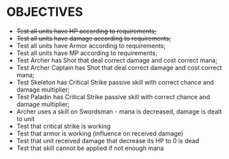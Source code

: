 # OBJECTIVES

- ~~Test all units have HP according to requirements;~~
- ~~Test all units have damage according to requirements;~~
- Test all units have Armor according to requirements;
- Test all units have MP according to requirements;
- Test Archer has Shot that deal correct damage and cost correct mana;
- Test Archer Captain has Shot that deal correct damage and cost correct mana;
- Test Skeleton has Critical Strike passive skill with correct chance and damage multiplier;
- Test Paladin has Critical Strike passive skill with correct chance and damage multiplier;
- Archer uses a skill on Swordsman - mana is decreased, damage is dealt to unit
- Test that critical strike is working
- Test that armor is working (influence on received damage)
- Test that unit received damage that decrease its HP to 0 is dead
- Test that skill cannot be applied if not enough mana
